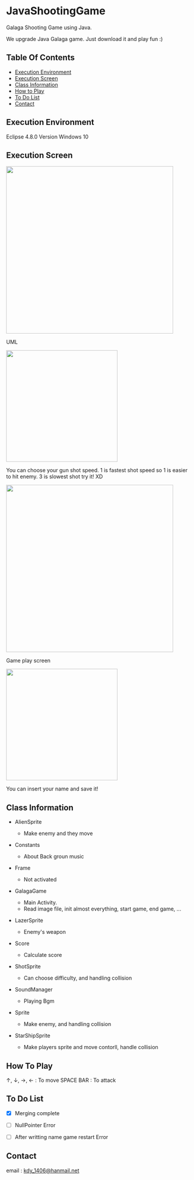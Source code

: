 # JavaShootingGame


Galaga Shooting Game using Java.

We upgrade Java Galaga game.
Just download it and play fun :)
 

## Table Of Contents

- [Execution Environment](#execution-environment)
- [Execution Screen](#class-information)
- [Class Information](#class-information)
- [How to Play](#how-to-play)
- [To Do List](#to-do-list)
- [Contact](#contact)




## Execution Environment

Eclipse 4.8.0 Version
Windows 10




## Execution Screen

<img width="450" src="https://user-images.githubusercontent.com/37032956/49747760-77a8db80-fce7-11e8-9936-d4230060114a.PNG">

UML


<img width="300" src="https://user-images.githubusercontent.com/37032956/49747754-75df1800-fce7-11e8-919b-fabe77c2a821.PNG">

You can choose your gun shot speed.
1 is fastest shot speed so 1 is easier to hit enemy.
3 is slowest shot try it! XD

<img width="450" src="https://user-images.githubusercontent.com/37032956/49747753-75df1800-fce7-11e8-8058-6f201d6179ec.PNG">

Game play screen

<img width="300" src="https://user-images.githubusercontent.com/37032956/49747755-7677ae80-fce7-11e8-92d7-9c14a47a8599.PNG">

You can insert your name and save it!


## Class Information

- AlienSprite
  - Make enemy and they move

- Constants
  - About Back groun music

- Frame
  - Not activated  
  
  
- GalagaGame
  - Main Activity. 
  - Read image file, init almost everything, start game, end game, ...

- LazerSprite
  - Enemy's weapon
  
- Score
  - Calculate score 
  
- ShotSprite
  - Can choose difficulty, and handling collision
  
- SoundManager
  - Playing Bgm
  
- Sprite
  - Make enemy, and handling collision
  
- StarShipSprite
  - Make players sprite and move contorll, handle collision
  
  
  
## How To Play

↑, ↓, →, ←   :  To move
SPACE BAR    :  To attack





## To Do List

- [x] Merging complete
- [ ] NullPointer Error
- [ ] After writting name game restart Error



## Contact

email : kdy_1406@hanmail.net
